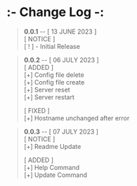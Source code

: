 # **:- Change Log -:**

> **0.0.1** -- [ 13 JUNE 2023 ]  
> [ NOTICE ]  
> [ ! ] - Initial Release

> **0.0.2** -- [ 06 JULY 2023 ]  
> [ ADDED ]  
> [+] Config file delete  
> [+] Config file create  
> [+] Server reset  
> [+] Server restart
>
> [ FIXED ]  
> [+] Hostname unchanged after error

> **0.0.3** -- [ 07 JULY 2023 ]  
> [ NOTICE ]  
> [+] Readme Update
>
> [ ADDED ]  
> [+] Help Command  
> [+] Update Command
